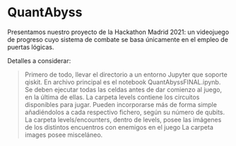 # QuantAbyss 

Presentamos nuestro proyecto de la Hackathon Madrid 2021: un videojuego de progreso cuyo sistema de combate se basa únicamente en el empleo de puertas lógicas.

Detalles a considerar:

> Primero de todo, llevar el directorio a un entorno Jupyter que soporte qiskit. 
> En archivo principal es el notebook QuantAbyssFINAL.ipynb. Se deben ejecutar todas las celdas antes de dar comienzo al juego, en la última de ellas.
> La carpeta levels contiene los circuitos disponibles para jugar. Pueden incorporarse más de forma simple añadiéndolos a cada respectivo fichero, según su número de qubits.
> La carpeta levels/encounters, dentro de levels, posee las imágenes de los distintos encuentros con enemigos en el juego
> La carpeta images posee misceláneo.
